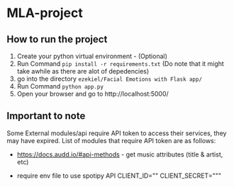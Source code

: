 # MLA-project

## How to run the project
1. Create your python virtual environment - (Optional)
2.  Run Command `` pip install -r requirements.txt `` (Do note that it might take awhile as there are alot of depedencies)
3. go into the directory ``ezekiel/Facial Emotions with Flask app/``
4. Run Command ``python app.py``
5. Open your browser and go to http://localhost:5000/

## Important to note 
Some External modules/api require API token to access their services, they may have expired. List of modules that require API token are as follows:
- https://docs.audd.io/#api-methods - get music attributes (title & artist, etc)

- require env file to use spotipy API
CLIENT_ID=""
CLIENT_SECRET="""
